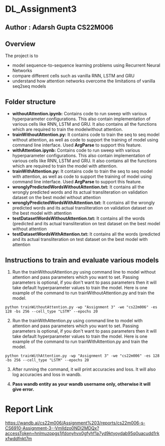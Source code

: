 # DL_Assignment3
## Author : Adarsh Gupta CS22M006
## Overview
The project is to 
* model sequence-to-sequence learning problems using Recurrent Neural Networks 
* compare different cells such as vanilla RNN, LSTM and GRU 
* understand how attention networks overcome the limitations of vanilla seq2seq models

## Folder structure
* **withoutAttention.ipynb:** Contains code to run sweep with various hyperparameter configurations. This also contain implementation of various cells like RNN, LSTM and GRU. It also contains all the functions which are required to train the modelwithout attention.
* **trainWithoutAttention.py:** It contains code to train the seq to seq model without attention, as well as code to support the training of model using command line interface. Used **ArgParse** to support this feature.
* **withAttention.ipynb:** Contains code to run sweep with various hyperparameter configurations. This also contain implementation of various cells like RNN, LSTM and GRU. It also contains all the functions which are required to train the model with attention.
* **trainWithAttention.py:** It contains code to train the seq to seq model with attention, as well as code to support the training of model using command line interface. Used **ArgParse** to support this feature.
* **wronglyPredictedWordsWithoutAttention.txt:** It contains all the wrongly predicted words and its actual transliteration on validation dataset on the best model without attention
* **wronglyPredictedWordsWithAttention.txt:** It contains all the wrongly predicted words and its actual transliteration on validation dataset on the best model with attention
* **testDatasetWordsWithoutAttention.txt:** It contains all the words (predicted and its actual transliteration on test dataset on the best model without attention
* **testDatasetWordsWithAttention.txt:** It contains all the words (predicted and its actual transliteration on test dataset on the best model with attention
 
## Instructions to train and evaluate various models

1. Run the trainWithoutAttention.py using command line to model without attention and pass parameters which you want to set. Passing parameters is optional, if you don't want to pass parameters then it will take default hyperparameter values to train the model.
Here is one example of the command to run trainWithoutAttention.py and train the model.

`
python trainWithoutAttention.py -wp "Assignment 3" -we "cs22m006" -es 128 -bs 256 --cell_type "LSTM" --epochs 20
`

2. Run the trainWithAttention.py using command line to model with attention and pass parameters which you want to set. Passing parameters is optional, if you don't want to pass parameters then it will take default hyperparameter values to train the model.
Here is one example of the command to run trainWithAttention.py and train the model.

`
python trainWithAttention.py -wp "Assignment 3" -we "cs22m006" -es 128 -bs 256 --cell_type "LSTM" --epochs 20
`

3. After running the command, it will print accuracies and loss. It will also log accuracies and loss in wandb.

4. **Pass wandb entity as your wandb username only, otherwise it will give error.**

# Report Link
https://wandb.ai/cs22m006/Assignment%203/reports/cs22m006-s-CS6910-Assignment-3--Vmlldzo0NDI2MDQx?accessToken=hnlmuzppgs1jfdonyhvx0gfyhf1a7yd9ktyoydab95q0uacudd1rkxfwddfnkt7m
